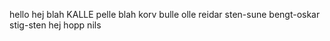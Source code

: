 hello
hej
blah
KALLE
pelle
blah
korv
bulle
olle
reidar
sten-sune
bengt-oskar
stig-sten
hej
hopp
nils
